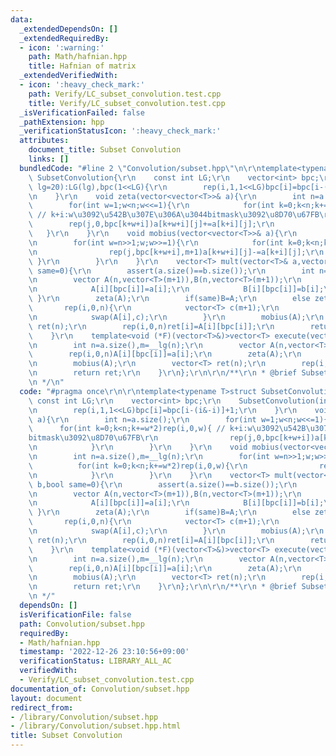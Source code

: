 ```yaml
---
data:
  _extendedDependsOn: []
  _extendedRequiredBy:
  - icon: ':warning:'
    path: Math/hafnian.hpp
    title: Hafnian of matrix
  _extendedVerifiedWith:
  - icon: ':heavy_check_mark:'
    path: Verify/LC_subset_convolution.test.cpp
    title: Verify/LC_subset_convolution.test.cpp
  _isVerificationFailed: false
  _pathExtension: hpp
  _verificationStatusIcon: ':heavy_check_mark:'
  attributes:
    document_title: Subset Convolution
    links: []
  bundledCode: "#line 2 \"Convolution/subset.hpp\"\n\r\ntemplate<typename T>struct\
    \ SubsetConvolution{\r\n    const int LG;\r\n    vector<int> bpc;\r\n    SubsetConvolution(int\
    \ lg=20):LG(lg),bpc(1<<LG){\r\n        rep(i,1,1<<LG)bpc[i]=bpc[i-(i&-i)]+1;\r\
    \n    }\r\n    void zeta(vector<vector<T>>& a){\r\n        int n=a.size();\r\n\
    \        for(int w=1;w<n;w<<=1){\r\n            for(int k=0;k<n;k+=w*2)rep(i,0,w){\
    \ // k+i:w\u3092\u542B\u307E\u306A\u3044bitmask\u3092\u8D70\u67FB\r\n        \
    \        rep(j,0,bpc[k+w+i])a[k+w+i][j]+=a[k+i][j];\r\n            }\r\n     \
    \   }\r\n    }\r\n    void mobius(vector<vector<T>>& a){\r\n        int n=a.size(),m=__lg(n);\r\
    \n        for(int w=n>>1;w;w>>=1){\r\n            for(int k=0;k<n;k+=w*2)rep(i,0,w){\r\
    \n                rep(j,bpc[k+w+i],m+1)a[k+w+i][j]-=a[k+i][j];\r\n           \
    \ }\r\n        }\r\n    }\r\n    vector<T> mult(vector<T>& a,vector<T>& b,bool\
    \ same=0){\r\n        assert(a.size()==b.size());\r\n        int n=a.size(),m=__lg(n);\r\
    \n        vector A(n,vector<T>(m+1)),B(n,vector<T>(m+1));\r\n        rep(i,0,n){\r\
    \n            A[i][bpc[i]]=a[i];\r\n            B[i][bpc[i]]=b[i];\r\n       \
    \ }\r\n        zeta(A);\r\n        if(same)B=A;\r\n        else zeta(B);\r\n \
    \       rep(i,0,n){\r\n            vector<T> c(m+1);\r\n            rep(j,0,m+1)rep(k,0,m+1-j)c[j+k]+=A[i][j]*B[i][k];\r\
    \n            swap(A[i],c);\r\n        }\r\n        mobius(A);\r\n        vector<T>\
    \ ret(n);\r\n        rep(i,0,n)ret[i]=A[i][bpc[i]];\r\n        return ret;\r\n\
    \    }\r\n    template<void (*F)(vector<T>&)>vector<T> execute(vector<T>& a){\r\
    \n        int n=a.size(),m=__lg(n);\r\n        vector A(n,vector<T>(m+1));\r\n\
    \        rep(i,0,n)A[i][bpc[i]]=a[i];\r\n        zeta(A);\r\n        rep(i,0,n)F(A[i]);\r\
    \n        mobius(A);\r\n        vector<T> ret(n);\r\n        rep(i,0,n)ret[i]=A[i][bpc[i]];\r\
    \n        return ret;\r\n    }\r\n};\r\n\r\n/**\r\n * @brief Subset Convolution\r\
    \n */\n"
  code: "#pragma once\r\n\r\ntemplate<typename T>struct SubsetConvolution{\r\n   \
    \ const int LG;\r\n    vector<int> bpc;\r\n    SubsetConvolution(int lg=20):LG(lg),bpc(1<<LG){\r\
    \n        rep(i,1,1<<LG)bpc[i]=bpc[i-(i&-i)]+1;\r\n    }\r\n    void zeta(vector<vector<T>>&\
    \ a){\r\n        int n=a.size();\r\n        for(int w=1;w<n;w<<=1){\r\n      \
    \      for(int k=0;k<n;k+=w*2)rep(i,0,w){ // k+i:w\u3092\u542B\u307E\u306A\u3044\
    bitmask\u3092\u8D70\u67FB\r\n                rep(j,0,bpc[k+w+i])a[k+w+i][j]+=a[k+i][j];\r\
    \n            }\r\n        }\r\n    }\r\n    void mobius(vector<vector<T>>& a){\r\
    \n        int n=a.size(),m=__lg(n);\r\n        for(int w=n>>1;w;w>>=1){\r\n  \
    \          for(int k=0;k<n;k+=w*2)rep(i,0,w){\r\n                rep(j,bpc[k+w+i],m+1)a[k+w+i][j]-=a[k+i][j];\r\
    \n            }\r\n        }\r\n    }\r\n    vector<T> mult(vector<T>& a,vector<T>&\
    \ b,bool same=0){\r\n        assert(a.size()==b.size());\r\n        int n=a.size(),m=__lg(n);\r\
    \n        vector A(n,vector<T>(m+1)),B(n,vector<T>(m+1));\r\n        rep(i,0,n){\r\
    \n            A[i][bpc[i]]=a[i];\r\n            B[i][bpc[i]]=b[i];\r\n       \
    \ }\r\n        zeta(A);\r\n        if(same)B=A;\r\n        else zeta(B);\r\n \
    \       rep(i,0,n){\r\n            vector<T> c(m+1);\r\n            rep(j,0,m+1)rep(k,0,m+1-j)c[j+k]+=A[i][j]*B[i][k];\r\
    \n            swap(A[i],c);\r\n        }\r\n        mobius(A);\r\n        vector<T>\
    \ ret(n);\r\n        rep(i,0,n)ret[i]=A[i][bpc[i]];\r\n        return ret;\r\n\
    \    }\r\n    template<void (*F)(vector<T>&)>vector<T> execute(vector<T>& a){\r\
    \n        int n=a.size(),m=__lg(n);\r\n        vector A(n,vector<T>(m+1));\r\n\
    \        rep(i,0,n)A[i][bpc[i]]=a[i];\r\n        zeta(A);\r\n        rep(i,0,n)F(A[i]);\r\
    \n        mobius(A);\r\n        vector<T> ret(n);\r\n        rep(i,0,n)ret[i]=A[i][bpc[i]];\r\
    \n        return ret;\r\n    }\r\n};\r\n\r\n/**\r\n * @brief Subset Convolution\r\
    \n */"
  dependsOn: []
  isVerificationFile: false
  path: Convolution/subset.hpp
  requiredBy:
  - Math/hafnian.hpp
  timestamp: '2022-12-26 23:10:56+09:00'
  verificationStatus: LIBRARY_ALL_AC
  verifiedWith:
  - Verify/LC_subset_convolution.test.cpp
documentation_of: Convolution/subset.hpp
layout: document
redirect_from:
- /library/Convolution/subset.hpp
- /library/Convolution/subset.hpp.html
title: Subset Convolution
---
```

